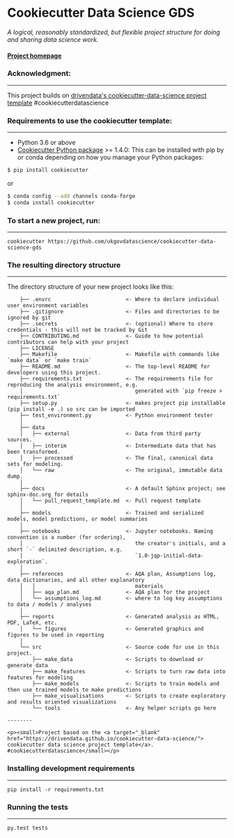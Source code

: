 # Cookiecutter Data Science GDS

_A logical, reasonably standardized, but flexible project structure for doing and sharing data science work._


#### [Project homepage](http://ukgovdatascience.github.io/cookiecutter-data-science-gds/)


### Acknowledgment:
-----------
This project builds on 
[drivendata's cookiecutter-data-science project template](http://drivendata.github.io/cookiecutter-data-science/) 
#cookiecutterdatascience


### Requirements to use the cookiecutter template:
-----------
 - Python 3.6 or above
 - [Cookiecutter Python package](http://cookiecutter.readthedocs.org/en/latest/installation.html) >= 1.4.0: This can be 
 installed with pip by or conda depending on how you manage your Python packages:

``` bash
$ pip install cookiecutter
```

or

``` bash
$ conda config --add channels conda-forge
$ conda install cookiecutter
```


### To start a new project, run:
------------

    cookiecutter https://github.com/ukgovdatascience/cookiecutter-data-science-gds




### The resulting directory structure
------------

The directory structure of your new project looks like this: 

```
    ├── .envrc                        <- Where to declare individual user environment variables
    ├── .gitignore                    <- Files and directories to be ignored by git
    ├── .secrets                      <- (optional) Where to store credentials - this will not be tracked by Git
    ├── CONTRIBUTING.md               <- Guide to how potential contributors can help with your project
    ├── LICENSE
    ├── Makefile                      <- Makefile with commands like `make data` or `make train`
    ├── README.md                     <- The top-level README for developers using this project.
    ├── requirements.txt              <- The requirements file for reproducing the analysis environment, e.g.
    │                                    generated with `pip freeze > requirements.txt`
    ├── setup.py                      <- makes project pip installable (pip install -e .) so src can be imported
    ├── test_environment.py           <- Python environment tester   
    │
    ├── data
    │   ├── external                  <- Data from third party sources.
    │   ├── interim                   <- Intermediate data that has been transformed.
    │   ├── processed                 <- The final, canonical data sets for modeling.
    │   └── raw                       <- The original, immutable data dump.
    │
    ├── docs                          <- A default Sphinx project; see sphinx-doc.org for details
    │   └── pull_request_template.md  <- Pull request template
    │
    ├── models                        <- Trained and serialized models, model predictions, or model summaries
    │
    ├── notebooks                     <- Jupyter notebooks. Naming convention is a number (for ordering),
    │                                    the creator's initials, and a short `-` delimited description, e.g.
    │                                    `1.0-jqp-initial-data-exploration`.
    │
    ├── references                    <- AQA plan, Assumptions log, data dictionaries, and all other explanatory 
    │   │                                materials
    │   ├── aqa_plan.md               <- AQA plan for the project
    │   └── assumptions_log.md        <- where to log key assumptions to data / models / analyses
    │
    ├── reports                       <- Generated analysis as HTML, PDF, LaTeX, etc.
    │   └── figures                   <- Generated graphics and figures to be used in reporting
    │
    └── src                           <- Source code for use in this project.
        ├── make_data                 <- Scripts to download or generate data
        ├── make_features             <- Scripts to turn raw data into features for modeling
        ├── make_models               <- Scripts to train models and then use trained models to make predictions
        ├── make_visualisations       <- Scripts to create exploratory and results oriented visualizations
        └── tools                     <- Any helper scripts go here

--------

<p><small>Project based on the <a target="_blank" href="https://drivendata.github.io/cookiecutter-data-science/">
cookiecutter data science project template</a>. #cookiecutterdatascience</small></p>

```


### Installing development requirements
------------

    pip install -r requirements.txt

### Running the tests
------------

    py.test tests
